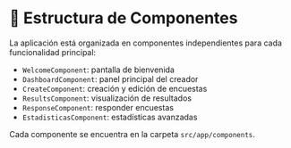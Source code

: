 # 🧩 Estructura de Componentes

La aplicación está organizada en componentes independientes para cada funcionalidad principal:

- `WelcomeComponent`: pantalla de bienvenida  
- `DashboardComponent`: panel principal del creador  
- `CreateComponent`: creación y edición de encuestas  
- `ResultsComponent`: visualización de resultados  
- `ResponseComponent`: responder encuestas  
- `EstadisticasComponent`: estadísticas avanzadas

Cada componente se encuentra en la carpeta `src/app/components`.
